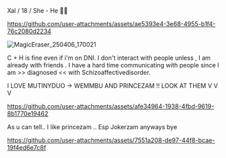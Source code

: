 Xal / 18 / She - He 🏳️‍⚧️


https://github.com/user-attachments/assets/ae5393e4-3e68-4955-b1f4-76c2080d2234

![MagicEraser_250406_170021](https://github.com/user-attachments/assets/e21b706b-cad8-4c03-a35a-9a3e8fa0e601)

C + H is fine even if i'm on DNI. I don't interact with people unless , I am already with friends . I have a hard time communicating with people since I am >> diagnosed << with Schizoaffectivedisorder.

I LOVE MUTINYDUO -> WEMMBU AND PRINCEZAM  !! LOOK AT THEM V V V

https://github.com/user-attachments/assets/afe34964-1938-4fbd-9619-8b1770e19462

As u can tell.. I like princezam .. Esp Jokerzam anyways bye

https://github.com/user-attachments/assets/7551a208-de97-44f8-bcae-19f4ed6e7c8f

